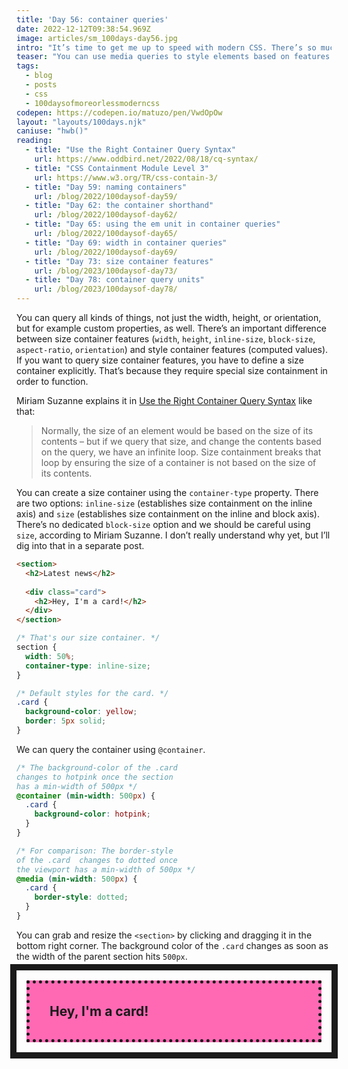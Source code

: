 ```yaml
---
title: 'Day 56: container queries'
date: 2022-12-12T09:38:54.969Z
image: articles/sm_100days-day56.jpg
intro: "It’s time to get me up to speed with modern CSS. There’s so much new in CSS that I know too little about. To change that I’ve started [#100DaysOfMoreOrLessModernCSS](/blog/2022/100-days-of-more-or-less-modern-css/). Why more or less modern CSS? Because some topics will be about cutting-edge features, while other stuff has been around for quite a while already, but I just have little to no experience with it."
teaser: "You can use media queries to style elements based on features of the browser viewport, for example, `min-width`, `max-height`, or orientation. With container queries, you can now do the same but with any parent element. Instead of the viewport, you can now listen to properties and features of a containing element."
tags:
  - blog
  - posts
  - css
  - 100daysofmoreorlessmoderncss
codepen: https://codepen.io/matuzo/pen/VwdOpOw
layout: "layouts/100days.njk"
caniuse: "hwb()"
reading:
  - title: "Use the Right Container Query Syntax"
    url: https://www.oddbird.net/2022/08/18/cq-syntax/
  - title: "CSS Containment Module Level 3"
    url: https://www.w3.org/TR/css-contain-3/
  - title: "Day 59: naming containers"
    url: /blog/2022/100daysof-day59/
  - title: "Day 62: the container shorthand"
    url: /blog/2022/100daysof-day62/
  - title: "Day 65: using the em unit in container queries"
    url: /blog/2022/100daysof-day65/
  - title: "Day 69: width in container queries"
    url: /blog/2022/100daysof-day69/
  - title: "Day 73: size container features"
    url: /blog/2023/100daysof-day73/
  - title: "Day 78: container query units"
    url: /blog/2023/100daysof-day78/
---
```


You can query all kinds of things, not just the width, height, or orientation, but for example custom properties, as well. There’s an important difference between size container features (`width`, `height`, `inline-size`, `block-size`, `aspect-ratio`, `orientation`) and style container features (computed values). If you want to query size container features, you have to define a size container explicitly. That’s because they require special size containment in order to function. 

Miriam Suzanne explains it in [Use the Right Container Query Syntax](https://www.oddbird.net/2022/08/18/cq-syntax/) like that:

> Normally, the size of an element would be based on the size of its contents – but if we query that size, and change the contents based on the query, we have an infinite loop. Size containment breaks that loop by ensuring the size of a container is not based on the size of its contents.

You can create a size container using the `container-type` property. There are two options: `inline-size` (establishes size containment on the inline axis) and `size` (establishes size containment on the inline and block axis). There’s no dedicated `block-size` option and we should be careful using `size`, according to Miriam Suzanne. I don’t really understand why yet, but I’ll dig into that in a separate post.

```html
<section>
  <h2>Latest news</h2>
  
  <div class="card">
    <h2>Hey, I'm a card!</h2>
  </div>
</section>
```

```css
/* That's our size container. */
section {
  width: 50%;
  container-type: inline-size;
}

/* Default styles for the card. */
.card {
  background-color: yellow;
  border: 5px solid;
}
```

We can query the container using `@container`.

```css
/* The background-color of the .card 
changes to hotpink once the section
has a min-width of 500px */
@container (min-width: 500px) {
  .card {
    background-color: hotpink;
  }
}

/* For comparison: The border-style
of the .card  changes to dotted once
the viewport has a min-width of 500px */
@media (min-width: 500px) {
  .card {
    border-style: dotted;
  }
}
```

<style>
  [data-sample] section {
    container-type: inline-size;
    outline: 10px solid;
    overflow: auto;
  }

  [data-sample] .card {
    background-color: yellow;
    border: 5px solid;
    padding: 1rem;
    margin: 1rem;
  }

    [data-sample] h2 {
      margin: 1rem;
    }

    [data-sample] .card h2 {
      background: none;
    }


    @container (min-width: 500px) {
      [data-sample] .card {
        background-color: hotpink;
      }
    }

    @media (min-width: 500px) {
      [data-sample] .card {
        border-style: dotted;
      }
    }
</style>

You can grab and resize the `<section>` by clicking and dragging it in the bottom right corner. The background color of the `.card` changes as soon as the width of the parent section hits `500px`.

<div data-sample="demo">
<section>
<div class="card">
<h2>Hey, I'm a card!</h2>
</div>
</section>
</div>
